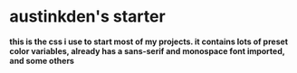 # austinkden's starter
**this is the css i use to start most of my projects. it contains lots of preset color variables, already has a sans-serif and monospace font imported, and some others**
